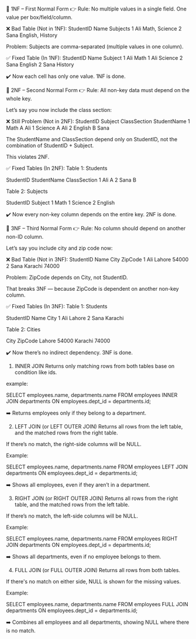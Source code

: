 🔹 1NF – First Normal Form
👉 Rule: No multiple values in a single field. One value per box/field/column.

❌ Bad Table (Not in 1NF):
StudentID	Name	Subjects
1	        Ali	    Math, Science
2	        Sana	English, History

Problem: Subjects are comma-separated (multiple values in one column).

✅ Fixed Table (In 1NF):
StudentID	Name	Subject
1	        Ali	    Math
1	        Ali 	Science
2	        Sana    English
2	        Sana    History

✔️ Now each cell has only one value.
1NF is done.













🔹 2NF – Second Normal Form
👉 Rule: All non-key data must depend on the whole key.

Let’s say you now include the class section:

❌ Still Problem (Not in 2NF):
StudentID	Subject	ClassSection	StudentName
1	        Math          	A	        Ali
1	        Science       	A	        Ali
2	        English       	B	        Sana

The StudentName and ClassSection depend only on StudentID, not the combination of StudentID + Subject.

This violates 2NF.

✅ Fixed Tables (In 2NF):
Table 1: Students

StudentID	StudentName	ClassSection
1           	Ali     	A
2           	Sana        B

Table 2: Subjects

StudentID	Subject
1	Math
1	Science
2	English

✔️ Now every non-key column depends on the entire key.
2NF is done.




🔹 3NF – Third Normal Form
👉 Rule: No column should depend on another non-ID column.

Let’s say you include city and zip code now:

❌ Bad Table (Not in 3NF):
StudentID	Name	City	ZipCode
1	        Ali	    Lahore	 54000
2	        Sana	Karachi	 74000

Problem: ZipCode depends on City, not StudentID.

That breaks 3NF — because ZipCode is dependent on another non-key column.

✅ Fixed Tables (In 3NF):
Table 1: Students

StudentID	Name	City
1	        Ali 	Lahore
2	        Sana    Karachi

Table 2: Cities

City	 ZipCode
Lahore	 54000
Karachi	 74000

✔️ Now there’s no indirect dependency.
3NF is done.









1. INNER JOIN
Returns only matching rows from both tables base on condition like ids.

example: 

SELECT employees.name, departments.name
FROM employees
INNER JOIN departments ON employees.dept_id = departments.id;

➡️ Returns employees only if they belong to a department.




2. LEFT JOIN (or LEFT OUTER JOIN)
Returns all rows from the left table, and the matched rows from the right table.

If there’s no match, the right-side columns will be NULL.

Example:

SELECT employees.name, departments.name
FROM employees
LEFT JOIN departments ON employees.dept_id = departments.id;


➡️ Shows all employees, even if they aren’t in a department.





3. RIGHT JOIN (or RIGHT OUTER JOIN)
Returns all rows from the right table, and the matched rows from the left table.

If there’s no match, the left-side columns will be NULL.

Example:

SELECT employees.name, departments.name
FROM employees
RIGHT JOIN departments ON employees.dept_id = departments.id;


➡️ Shows all departments, even if no employee belongs to them.



4. FULL JOIN (or FULL OUTER JOIN)
Returns all rows from both tables.

If there's no match on either side, NULL is shown for the missing values.

Example:

SELECT employees.name, departments.name
FROM employees
FULL JOIN departments ON employees.dept_id = departments.id;


➡️ Combines all employees and all departments, showing NULL where there is no match.


 <!-- First Normal Form (1NF): A relation is said to be in 1NF only when all the entities of the
table contain unique or atomic values.

Second Normal Form (2NF): A relation is said to be in 2NF only if it is in 1NF and all
the non-key attributes of the table are fully dependent on the primary key.

Third Normal Form (3NF): A relation is said to be in 3NF only if it is in 2NF and every
non-key attribute of the table is not transitively dependent on the primary key. -->